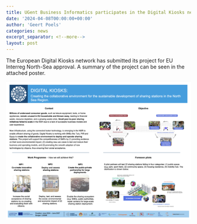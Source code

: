 ```yaml
---
title: UGent Business Informatics participates in the Digital Kiosks network - poster
date: '2024-04-08T00:00:00+00:00'
author: 'Geert Poels'
categories: news
excerpt_separator: <!--more-->
layout: post
---
```


The European Digital Kiosks network has submitted its project for EU Interreg North-Sea approval. A summary of the project can be seen in the attached poster.

![](/uploads/poster.png)
<!--more-->
